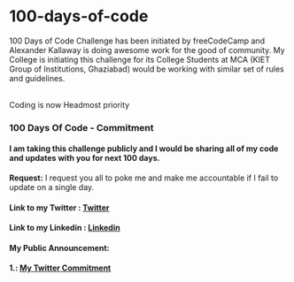 # 100-days-of-code
100 Days of Code Challenge has been initiated by freeCodeCamp and Alexander Kallaway is doing awesome work for the good of community. My College is initiating this challenge for its College Students at MCA (KIET Group of Institutions, Ghaziabad) would be working with similar set of rules and guidelines. <br><br>
<p style='color=blue';>Coding is now Headmost priority </p>


### 100 Days Of Code - Commitment

#### I am taking this challenge publicly and I would be sharing all of my code and updates with you for next 100 days.

**Request:** I request you all to poke me and make me accountable if I fail to update on a single day.

#### **Link to my Twitter :** [Twitter](https://twitter.com/kanhaiyaji14)
#### **Link to my Linkedin :** [Linkedin](https://www.linkedin.com/in/kanhaiyaagnihotri/)


#### My Public Announcement:
#### 1.: [My Twitter Commitment](https://twitter.com/kanhaiyaji14/status/1147850733548474368) 

